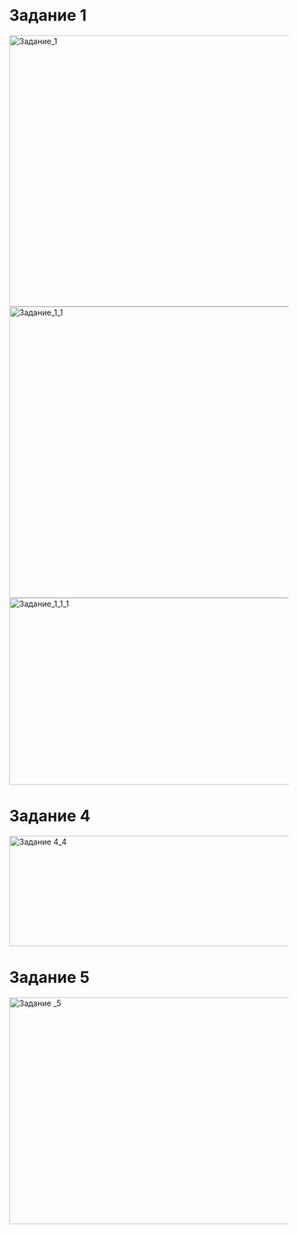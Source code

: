 # Задание 1

<img width="889" height="489" alt="Задание_1" src="https://github.com/user-attachments/assets/308e5ab9-fe42-4e15-9be8-18099db1c54f" /> \
<img width="804" height="525" alt="Задание_1_1" src="https://github.com/user-attachments/assets/3f4d9d6b-84d5-424d-a95f-816fd088db1d" /> \
<img width="1563" height="337" alt="Задание_1_1_1" src="https://github.com/user-attachments/assets/420ae820-0337-4d33-aa40-0716d5ab5712" />

# Задание 4

<img width="1036" height="199" alt="Задание 4_4" src="https://github.com/user-attachments/assets/cba27689-6317-4b32-8aab-9802113ab12e" />

# Задание 5

<img width="604" height="409" alt="Задание _5" src="https://github.com/user-attachments/assets/bc1ecdd1-3227-40bc-bb5b-8c944f879da5" />

